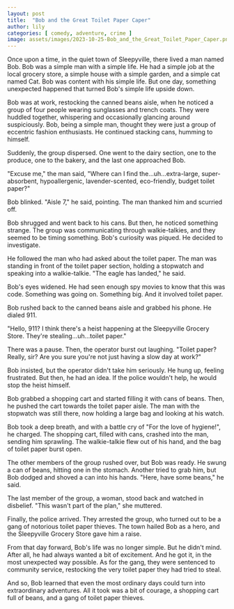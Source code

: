 ```yaml
---
layout: post
title:  "Bob and the Great Toilet Paper Caper"
author: lily
categories: [ comedy, adventure, crime ]
image: assets/images/2023-10-25-Bob_and_the_Great_Toilet_Paper_Caper.png
---
```


Once upon a time, in the quiet town of Sleepyville, there lived a man named Bob. Bob was a simple man with a simple life. He had a simple job at the local grocery store, a simple house with a simple garden, and a simple cat named Cat. Bob was content with his simple life. But one day, something unexpected happened that turned Bob's simple life upside down.

Bob was at work, restocking the canned beans aisle, when he noticed a group of four people wearing sunglasses and trench coats. They were huddled together, whispering and occasionally glancing around suspiciously. Bob, being a simple man, thought they were just a group of eccentric fashion enthusiasts. He continued stacking cans, humming to himself.

Suddenly, the group dispersed. One went to the dairy section, one to the produce, one to the bakery, and the last one approached Bob.

"Excuse me," the man said, "Where can I find the...uh...extra-large, super-absorbent, hypoallergenic, lavender-scented, eco-friendly, budget toilet paper?"

Bob blinked. "Aisle 7," he said, pointing. The man thanked him and scurried off.

Bob shrugged and went back to his cans. But then, he noticed something strange. The group was communicating through walkie-talkies, and they seemed to be timing something. Bob's curiosity was piqued. He decided to investigate.

He followed the man who had asked about the toilet paper. The man was standing in front of the toilet paper section, holding a stopwatch and speaking into a walkie-talkie. "The eagle has landed," he said.

Bob's eyes widened. He had seen enough spy movies to know that this was code. Something was going on. Something big. And it involved toilet paper.

Bob rushed back to the canned beans aisle and grabbed his phone. He dialed 911.

"Hello, 911? I think there's a heist happening at the Sleepyville Grocery Store. They're stealing...uh...toilet paper."

There was a pause. Then, the operator burst out laughing. "Toilet paper? Really, sir? Are you sure you're not just having a slow day at work?"

Bob insisted, but the operator didn't take him seriously. He hung up, feeling frustrated. But then, he had an idea. If the police wouldn't help, he would stop the heist himself.

Bob grabbed a shopping cart and started filling it with cans of beans. Then, he pushed the cart towards the toilet paper aisle. The man with the stopwatch was still there, now holding a large bag and looking at his watch.

Bob took a deep breath, and with a battle cry of "For the love of hygiene!", he charged. The shopping cart, filled with cans, crashed into the man, sending him sprawling. The walkie-talkie flew out of his hand, and the bag of toilet paper burst open.

The other members of the group rushed over, but Bob was ready. He swung a can of beans, hitting one in the stomach. Another tried to grab him, but Bob dodged and shoved a can into his hands. "Here, have some beans," he said.

The last member of the group, a woman, stood back and watched in disbelief. "This wasn't part of the plan," she muttered.

Finally, the police arrived. They arrested the group, who turned out to be a gang of notorious toilet paper thieves. The town hailed Bob as a hero, and the Sleepyville Grocery Store gave him a raise.

From that day forward, Bob's life was no longer simple. But he didn't mind. After all, he had always wanted a bit of excitement. And he got it, in the most unexpected way possible. As for the gang, they were sentenced to community service, restocking the very toilet paper they had tried to steal.

And so, Bob learned that even the most ordinary days could turn into extraordinary adventures. All it took was a bit of courage, a shopping cart full of beans, and a gang of toilet paper thieves.
